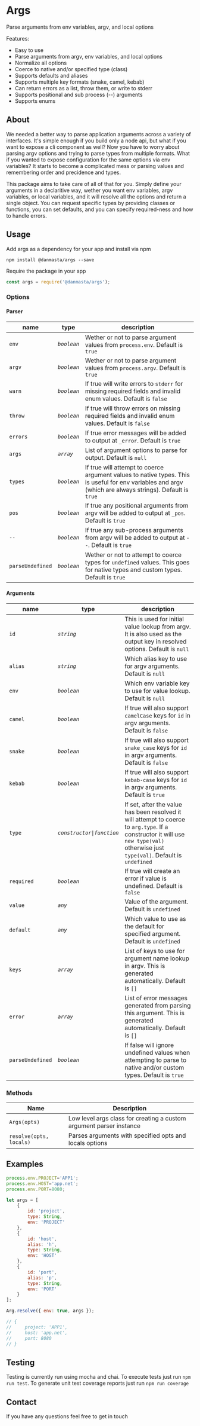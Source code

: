 # Args
Parse arguments from env variables, argv, and local options

Features:
* Easy to use
* Parse arguments from argv, env variables, and local options
* Normalize all options
* Coerce to native and/or specified type (class)
* Supports defaults and aliases
* Supports multiple key formats (snake, camel, kebab)
* Can return errors as a list, throw them, or write to stderr
* Supports positional and sub process (--) arguments
* Supports enums

## About
We needed a better way to parse application arguments across a variety of interfaces. It's simple enough if you build only a node api, but what if you want to expose a cli component as well? Now you have to worry about parsing argv options and trying to parse types from multiple formats. What if you wanted to expose configuration for the same options via env variables? It starts to become a complicated mess or parsing values and remembering order and precidence and types.

This package aims to take care of all of that for you. Simply define your arguments in a declaritive way, wether you want env variables, argv variables, or local variables, and it will resolve all the options and return a single object. You can request specific types by providing classes or functions, you can set defaults, and you can specify required-ness and how to handle errors.

## Usage
Add args as a dependency for your app and install via npm
```
npm install @danmasta/args --save
```
Require the package in your app
```javascript
const args = require('@danmasta/args');
```

### Options
#### Parser
name | type | description
-----|------|------------
`env` | *`boolean`* | Wether or not to parse argument values from `process.env`. Default is `true`
`argv` | *`boolean`* | Wether or not to parse argument values from `process.argv`. Default is `true`
`warn` | *`boolean`* | If true will write errors to `stderr` for missing required fields and invalid enum values. Default is `false`
`throw` | *`boolean`* | If true will throw errors on missing required fields and invalid enum values. Default is `false`
`errors` | *`boolean`* | If true error messages will be added to output at `_error`. Default is `true`
`args` | *`array`* | List of argument options to parse for output. Default is `null`
`types` | *`boolean`* | If true will attempt to coerce argument values to native types. This is useful for env variables and argv (which are always strings). Default is `true`
`pos` | *`boolean`* | If true any positional arguments from argv will be added to output at `_pos`. Default is `true`
`--` | *`boolean`* | If true any sub-process arguments from argv will be added to output at `--`. Default is `true`
`parseUndefined` | *`boolean`* | Wether or not to attempt to coerce types for `undefined` values. This goes for native types and custom types. Default is `true`

#### Arguments
name | type | description
-----|------|------------
`id` | *`string`* | This is used for initial value lookup from argv. It is also used as the output key in resolved options. Default is `null`
`alias` | *`string`* | Which alias key to use for argv arguments. Default is `null`
`env` | *`boolean`* | Which env variable key to use for value lookup. Default is `null`
`camel` | *`boolean`* | If true will also support `camelCase` keys for `id` in argv arguments. Default is `false`
`snake` | *`boolean`* | If true will also support `snake_case` keys for `id` in argv arguments. Default is `false`
`kebab` | *`boolean`* | If true will also support `kebab-case` keys for `id` in argv arguments. Default is `true`
`type` | *`constructor\|function`* | If set, after the value has been resolved it will attempt to coerce to `arg.type`. If a constructor it will use `new type(val)` otherwise just `type(val)`. Default is `undefined`
`required` | *`boolean`* | If true will create an error if value is undefined. Default is `false`
`value` | *`any`* | Value of the argument. Default is `undefined`
`default` | *`any`* | Which value to use as the default for specified argument. Default is `undefined`
`keys` | *`array`* | List of keys to use for argument name lookup in argv. This is generated automatically. Default is `[]`
`error` | *`array`* | List of error messages generated from parsing this argument. This is generated automatically. Default is `[]`
`parseUndefined` | *`boolean`* | If false will ignore undefined values when attempting to parse to native and/or custom types. Default is `true`

### Methods
Name | Description
-----|------------
`Args(opts)` | Low level args class for creating a custom argument parser instance
`resolve(opts, locals)` | Parses arguments with specified opts and locals options

## Examples
```javascript
process.env.PROJECT='APP1';
process.env.HOST='app.net';
process.env.PORT=8080;

let args = [
    {
        id: 'project',
        type: String,
        env: 'PROJECT'
    },
    {
        id: 'host',
        alias: 'h',
        type: String,
        env: 'HOST'
    },
    {
        id: 'port',
        alias: 'p',
        type: String,
        env: 'PORT'
    }
];

Arg.resolve({ env: true, args });

// {
//     project: 'APP1',
//     host: 'app.net',
//     port: 8080
// }

```

## Testing
Testing is currently run using mocha and chai. To execute tests just run `npm run test`. To generate unit test coverage reports just run `npm run coverage`

## Contact
If you have any questions feel free to get in touch
